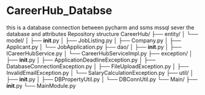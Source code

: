 # CareerHub_Databse
this is a database connection between pycharm and ssms mssql sever the database and attributes 
Repository structure
CareerHub/
├── entity/
│   └── model/
│       ├── __init__.py
│       ├── JobListing.py
│       ├── Company.py
│       ├── Applicant.py
│       └── JobApplication.py
├── dao/
│   ├── __init__.py
│   ├── ICareerHubService.py
│   └── CareerHubServiceImpl.py
├── exception/
│   ├── __init__.py
│   ├── ApplicationDeadlineException.py
│   ├── DatabaseConnectionException.py
│   ├── FileUploadException.py
│   ├── InvalidEmailException.py
│   └── SalaryCalculationException.py
├── util/
│   ├── __init__.py
│   ├── DBPropertyUtil.py
│   └── DBConnUtil.py
└── Main/
    ├── __init__.py
    └── MainModule.py
